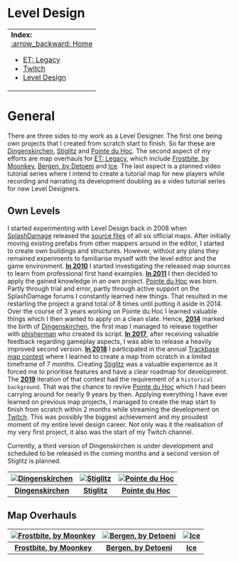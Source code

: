 Level Design
==========


<table>
 <tr>
   <td><b>Index:</b><br>
<a href="https://github.com/realkemon/home/blob/master/README.md#about-me">:arrow_backward: Home</a><br>
<ul>
 <li><a href="https://github.com/realkemon/home/blob/master/README.md#et-legacy">ET: Legacy</a></li>
 <li><a href="https://github.com/realkemon/home/blob/master/README.md#twitch">Twitch</a></li>
 <li><a href="https://github.com/realkemon/home/blob/master/README.md#level-design">Level Design</a></li>
 </td>
 </tr>
</table>


General
==========

There are three sides to my work as a Level Designer. The first one being own projects that I created from scratch start to finish. So far these are [Dingenskirchen](https://github.com/realkemon/home/blob/master/pages/dingenskirchen.md), [Stiglitz](https://github.com/realkemon/home/blob/master/pages/stiglitz.md) and [Pointe du Hoc](https://github.com/realkemon/home/blob/master/pages/pointe_du_hoc.md). The second aspect of my efforts are map overhauls for [ET: Legacy](https://github.com/realkemon/home/blob/master/pages/etlegacy.md), which include [Frostbite, by Moonkey](https://github.com/realkemon/home/blob/master/pages/etl_frostbite.md), [Bergen, by Detoeni](https://github.com/realkemon/home/blob/master/pages/etl_bergen.md) and [Ice](https://github.com/realkemon/home/blob/master/pages/etl_ice.md). The last aspect is a planned video tutorial series where I intend to create a tutorial map for new players while recording and narrating its development doubling as a video tutorial series for new Level Designers.


Own Levels
----------

I started experimenting with Level Design back in 2008 when [SplashDamage](https://www.splashdamage.com/) released the [source files](https://www.splashdamage.com/news/wolfenstein-enemy-territory-map-source-files-released/) of all six official maps. After initially moving existing prefabs from other mappers around in the editor, I started to create own buildings and structures. However, without any plans they remained experiments to familiarise myself with the level editor and the game environment. [**In 2010**](https://forums.splashdamage.com/t/fueldump-tunnelexit-texture-problem/129412) I started investigating the released map sources to learn from professional first hand examples. [**In 2011**](https://forums.splashdamage.com/t/pointe-du-hoc-mapping-project/130773) I then decided to apply the gained knowledge in an own project. [Pointe du Hoc](https://github.com/realkemon/home/blob/master/pages/pointe_du_hoc.md) was born. Partly through trial and error, partly through active support on the SplashDamage forums I constantly learned new things. That resulted in me restarting the project a grand total of 8 times until putting it aside in 2014. Over the course of 3 years working on Pointe du Hoc I learned valuable things which I then wanted to apply on a clean slate. Hence, [**2014**](https://forums.splashdamage.com/t/map-release-dingenskirchen-a-tribute/144206) marked the birth of [Dingenskirchen](https://github.com/realkemon/home/blob/master/pages/dingenskirchen.md), the first map I managed to release together with [phisherman](https://forums.splashdamage.com/u/phisherman/summary) who created its script. [**In 2017**](https://forums.splashdamage.com/t/map-release-dingenskirchen-a-tribute/144206/89), after receiving valuable feedback regarding gameplay aspects, I was able to release a heavily improved second version. [**In 2018**](https://forums.splashdamage.com/t/map-stiglitz/233171) I participated in the annual [Trackbase map contest](https://contest.trackbase.net/) where I learned to create a map from scratch in a limited timeframe of 7 months. Creating [Stiglitz](https://github.com/realkemon/home/blob/master/pages/stiglitz.md) was a valuable experience as it forced me to prioritise features and have a clear roadmap for development. The [**2019**](https://contest.trackbase.net/) iteration of that contest had the requirement of a `historical background`. That was the chance to revive [Pointe du Hoc](https://github.com/realkemon/home/blob/master/pages/pointe_du_hoc.md) which I had been carrying around for nearly 9 years by then. Applying everything I have ever learned on previous map projects, I managed to create the map start to finish from scratch within 2 months while streaming the development on [Twitch](https://github.com/realkemon/home/blob/master/pages/twitch.md). This was possibly the biggest achievement and my proudest moment of my entire level design career. Not only was it the realisation of my very first project, it also was the start of my Twitch channel. 

Currently, a third version of Dingenskirchen is under development and scheduled to be released in the coming months and a second version of Stiglitz is planned.

[![Dingenskirchen](https://github.com/realkemon/home/blob/master/levelshots/dingenskirchen.png)](https://github.com/realkemon/home/blob/master/pages/dingenskirchen.md) | [![Stiglitz](https://github.com/realkemon/home/blob/master/levelshots/stiglitz.png)](https://github.com/realkemon/home/blob/master/pages/stiglitz.md) | [![Pointe du Hoc](https://github.com/realkemon/home/blob/master/levelshots/hoc.png)](https://github.com/realkemon/home/blob/master/pages/pointe_du_hoc.md)
:---:|:---:|:---:
[**Dingenskirchen**](https://github.com/realkemon/home/blob/master/pages/dingenskirchen.md) | [**Stiglitz**](https://github.com/realkemon/home/blob/master/pages/stiglitz.md) | [**Pointe du Hoc**](https://github.com/realkemon/home/blob/master/pages/pointe_du_hoc.md)


Map Overhauls
----------

[![Frostbite, by Moonkey](https://github.com/realkemon/home/blob/master/levelshots/etl_frostbite.png)](https://github.com/realkemon/home/blob/master/pages/etl_frostbite.md#) | [![Bergen, by Detoeni](https://github.com/realkemon/home/blob/master/levelshots/etl_bergen.png)](https://github.com/realkemon/home/blob/master/pages/etl_bergen.md#) | [![Ice](https://github.com/realkemon/home/blob/master/levelshots/etl_ice.png)](https://github.com/realkemon/home/blob/master/pages/etl_ice.md#)
:---:|:---:|:---:
[**Frostbite, by Moonkey**](https://github.com/realkemon/home/blob/master/pages/etl_frostbite.md#) | [**Bergen, by Detoeni**](https://github.com/realkemon/home/blob/master/pages/etl_bergen.md#) | [**Ice**](https://github.com/realkemon/home/blob/master/pages/etl_ice.md#)
